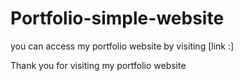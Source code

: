 # Portfolio-simple-website

you can access my portfolio website by visiting [link :]

Thank you for visiting my portfolio website
